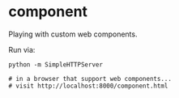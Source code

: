 component
=========

Playing with custom web components.

Run via:

    python -m SimpleHTTPServer

    # in a browser that support web components...
    # visit http://localhost:8000/component.html
